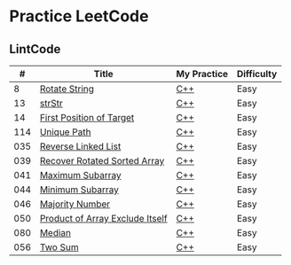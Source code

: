 # Practice LeetCode

## LintCode
| # | Title | My Practice | Difficulty |
|---|---|---|---|
|8|[Rotate String](http://www.lintcode.com/en/problem/)|[C++](./c++/lintcode-8-Rotate-String/)|Easy|
|13|[strStr](http://www.lintcode.com/en/problem/strstr/)|[C++](./c++/lintcode-13-strstr/)|Easy|
|14|[First Position of Target](http://www.lintcode.com/en/problem/first-position-of-target/)|[C++](./c++/lintcode-14-first-pos-of-target/)|Easy|
|114|[Unique Path](http://www.lintcode.com/en/problem/unique-paths/)|[C++](./c++/lintcode-114-unique-paths)|Easy|
|035|[Reverse Linked List](http://www.lintcode.com/en/problem/reverse-linked-list)|[C++](./c++/lintcode-035-reverse-linked-list)|Easy|
|039|[Recover Rotated Sorted Array](http://www.lintcode.com/en/problem/recover-rotated-sorted-array/)|[C++](./c++/lintcode-039-recover-rotated-sorted-array)|Easy|
|041|[Maximum Subarray](http://www.lintcode.com/en/problem/maximum-subarray/)|[C++](./c++/lintcode-041-maximum-subarray)|Easy|
|044|[Minimum Subarray](http://www.lintcode.com/en/problem/minimum-subarray/)|[C++](./c++/lintcode-044-minimum-subarray)|Easy|
|046|[Majority Number](http://www.lintcode.com/en/problem/majority-number/)|[C++](./c++/lintcode-046-majority-number)|Easy|
|050|[Product of Array Exclude Itself](http://www.lintcode.com/en/problec++/lintcode-080-medianm/product-of-array-exclude-itself/)|[C++](./c++/lintcode-050-product-of-array-exclude-itself)|Easy|
|080|[Median](http://www.lintcode.com/en/problem/median/)|[C++](./c++/lintcode-080-median)|Easy|
|056|[Two Sum](http://www.lintcode.com/en/problem/two-sum/)|[C++](./c++/lintcode-056-two-sum)|Easy|
